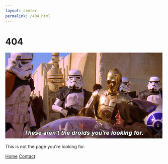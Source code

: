 ```yaml
---
layout: center
permalink: /404.html
---
```


# 404

![Alt text](/images/404.gif)

This is not the page you're looking for. 

<div class="mt3">
  <a href="{{ site.baseurl }}/" class="button button-blue button-big">Home</a>
  <a href="{{ site.baseurl }}/contact/" class="button button-blue button-big">Contact</a>
</div>
